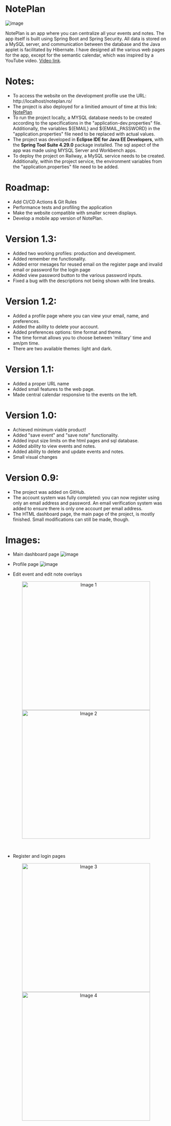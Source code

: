 # NotePlan
![image](https://github.com/AndreiBertescu/NotePlan/assets/126001291/b532aee9-1a74-48ac-9c0a-934355d98981)

NotePlan is an app where you can centralize all your events and notes. The app itself is built using Spring Boot and Spring Security. All data is stored on a MySQL server, and communication between the database and the Java applet is facilitated by Hibernate. I have designed all the various web pages for the app, except for the semantic calendar, which was inspired by a YouTube video. [Video link](https://www.youtube.com/watch?v=6EVgmpm4z5U&t=1939s).

# Notes:
- To access the website on the development profile use the URL: http://localhost/noteplan.ro/
- The project is also deployed for a limitied amount of time at this link: [NotePlan](https://noteplan-production.up.railway.app/)
- To run the project locally, a MYSQL database needs to be created according to the specifications in the "application-dev.properties" file. Additionally, the variables ${EMAIL} and ${EMAIL_PASSWORD} in the "application.properties" file need to be replaced with actual values.
- The project was developed in **Eclipse IDE for Java EE Developers**, with the **Spring Tool Suite 4.29.0** package installed. The sql aspect of the app was made using MYSQL Server and Workbench apps.
- To deploy the project on Railway, a MySQL service needs to be created. Additionally, within the project service, the environment variables from the "application.properties" file need to be added.

# Roadmap:
- Add CI/CD Actions & Git Rules
- Performance tests and profiling the application
- Make the website compatible with smaller screen displays.
- Develop a mobile app version of NotePlan.

# Version 1.3:
- Added two working profiles: production and development.
- Added remember me functionality.
- Added error mesages for reused email on the register page and invalid email or password for the login page
- Added view password button to the various password inputs.
- Fixed a bug with the descriptions not being shown with line breaks.

# Version 1.2:
- Added a profile page where you can view your email, name, and preferences.
- Added the ability to delete your account.
- Added preferences options: time format and theme.
- The time format allows you to choose between 'military' time and am/pm time.
- There are two available themes: light and dark.

# Version 1.1:
- Added a proper URL name
- Added small features to the web page.
- Made central calendar responsive to the events on the left.

# Version 1.0:
- Achieved minimum viable product!
- Added "save event" and "save note" functionality.
- Added input size limits on the html pages and sql database.
- Added ability to view events and notes.
- Added ability to delete and update events and notes.
- Small visual changes

# Version 0.9:
- The project was added on GitHub.
- The account system was fully completed: you can now register using only an email address and password. An email verification system was added to ensure there is only one account per email address.
- The HTML dashboard page, the main page of the project, is mostly finished. Small modifications can still be made, though.

# Images:
- Main dashboard page
![image](https://github.com/AndreiBertescu/NotePlan/assets/126001291/13c381ef-0e38-4ecc-830b-8c79e23e0c81)<br>

- Profile page
![image](https://github.com/AndreiBertescu/NotePlan/assets/126001291/1c285a17-9405-4685-a596-1d48802476b3)<br>

- Edit event and edit note overlays
<p align="center">
  <img src="https://github.com/AndreiBertescu/NotePlan/assets/126001291/0ae7f7f1-8471-4548-b105-78eae28db51c" height="400" alt="Image 1">
  <img src="https://github.com/AndreiBertescu/NotePlan/assets/126001291/bc40c94a-c51b-499f-a02b-a9dcb7bc0e23" height="400" alt="Image 2">
</p><br>

- Register and login pages
<p align="center">
  <img src="https://github.com/AndreiBertescu/NotePlan/assets/126001291/94bf61ef-cb5f-4483-9e72-230bc78fba96" height="400" alt="Image 3">
  <img src="https://github.com/AndreiBertescu/NotePlan/assets/126001291/04e7c755-29f5-490a-9b24-e79959998269" height="400" alt="Image 4">
</p>
